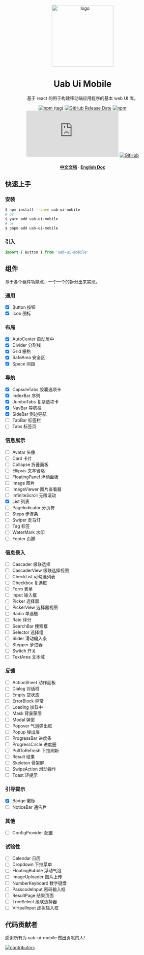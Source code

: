 <div align="center">
  <img src="https://avatars.githubusercontent.com/u/73016681?s=200&v=4" alt="logo" width="200" height="auto" />
  <h1>Uab Ui Mobile</h1>
  <p>基于 react 的用于构建移动端应用程序的基本 web UI 库。</p>

[![npm (tag)](https://img.shields.io/npm/v/uab-ui-mobile)](https://www.npmjs.com/package/uab-ui-mobile) [![GitHub Release Date](https://img.shields.io/github/release-date/uabjs/uab-ui-mobile)](https://github.com/uabjs/uab-ui-mobilee/releases) [![npm](https://img.shields.io/npm/dw/uab-ui-mobile)](https://www.npmjs.com/package/uab-ui-mobile) [![gzip size](https://img.badgesize.io/https:/unpkg.com/antd-mobile/umd/antd-mobile.js?label=gzip%20size&compression=gzip)](https://unpkg.com/browse/antd-mobile@5/umd/antd-mobile.js) [![GitHub](https://img.shields.io/github/license/uabjs/uab-ui-mobile)](https://github.com/uabjs/uab-ui-mobile)

  <h4>
    <a href="https://uab-ui-mobile.netlify.app/">中文文档</a>
    <span> · </span>
    <a href="https://uab-ui-mobile.netlify.app/en">English Doc</a>
  </h4>
</div>

## 快速上手

### 安装

```bash
$ npm install --save uab-ui-mobile
# or
$ yarn add uab-ui-mobile
# or
$ pnpm add uab-ui-mobile
```

### 引入

```js
import { Button } from 'uab-ui-mobile'
```

## 组件

基于各个组件功能点，一个一个的拆分出来实现。

### 通用

- [x] Button 按钮
- [x] Icon 图标

### 布局

- [x] AutoCenter 自动居中
- [x] Divider 分割线
- [x] Grid 栅格
- [x] SafeArea 安全区
- [x] Space 间距

### 导航

- [x] CapsuleTabs 胶囊选项卡
- [x] IndexBar 序列
- [x] JumboTabs 复杂选项卡
- [x] NavBar 导航栏
- [x] SideBar 侧边导航
- [ ] TabBar 标签栏
- [ ] Tabs 标签页

### 信息展示

- [ ] Avatar 头像
- [ ] Card 卡片
- [ ] Collapse 折叠面板
- [ ] Ellipsis 文本省略
- [ ] FloatingPanel 浮动面板
- [ ] Image 图片
- [ ] ImageViewer 图片查看器
- [ ] InfiniteScroll 无限滚动
- [x] List 列表
- [ ] PageIndicator 分页符
- [ ] Steps 步骤条
- [ ] Swiper 走马灯
- [ ] Tag 标签
- [ ] WaterMark 水印
- [ ] Footer 页脚

### 信息录入

- [ ] Cascader 级联选择
- [ ] CascaderView 级联选择视图
- [ ] CheckList 可勾选列表
- [ ] Checkbox 复选框
- [ ] Form 表单
- [ ] Input 输入框
- [ ] Picker 选择器
- [ ] PickerView 选择器视图
- [ ] Radio 单选框
- [ ] Rate 评分
- [ ] SearchBar 搜索框
- [ ] Selector 选择组
- [ ] Slider 滑动输入条
- [ ] Stepper 步进器
- [ ] Switch 开关
- [ ] TextArea 文本域

### 反馈

- [ ] ActionSheet 动作面板
- [ ] Dialog 对话框
- [ ] Empty 空状态
- [ ] ErrorBlock 异常
- [ ] Loading 加载中
- [ ] Mask 背景蒙层
- [ ] Modal 弹窗
- [ ] Popover 气泡弹出框
- [ ] Popup 弹出层
- [ ] ProgressBar 进度条
- [ ] ProgressCircle 进度圈
- [ ] PullToRefresh 下拉刷新
- [ ] Result 结果
- [ ] Skeleton 骨架屏
- [ ] SwipeAction 滑动操作
- [ ] Toast 轻提示

### 引导提示

- [x] Badge 徽标
- [ ] NoticeBar 通告栏

### 其他

- [ ] ConfigProvider 配置

### 试验性

- [ ] Calendar 日历
- [ ] Dropdown 下拉菜单
- [ ] FloatingBubble 浮动气泡
- [ ] ImageUploader 图片上传
- [ ] NumberKeyboard 数字键盘
- [ ] PasscodeInput 密码输入框
- [ ] ResultPage 结果页面
- [ ] TreeSelect 级联选择器
- [ ] VirtualInput 虚拟输入框

## 代码贡献者

感谢所有为 uab-ui-mobile 做出贡献的人!

<a href="https://github.com/uabjs/uab-ui-mobile/graphs/contributors">
  <img src="https://opencollective.com/uab-ui-mobile/contributors.svg?width=960&button=false" alt="contributors" />
</a>
